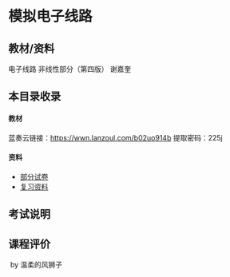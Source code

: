 # 模拟电子线路

## 教材/资料

电子线路 非线性部分（第四版） 谢嘉奎



## 本目录收录

#### 教材

蓝奏云链接：https://wwn.lanzoul.com/b02uo914b   提取密码：225j

#### 资料

- [部分试卷](https://github.com/sunshineclover/HFUT-EISAT-CoursesData/tree/main/%E6%95%99%E6%9D%90%E8%B5%84%E6%96%99%E6%95%B4%E7%90%86/%E5%A4%A7%E4%BA%8C%E4%B8%8B/%E6%A8%A1%E6%8B%9F%E7%94%B5%E5%AD%90%E7%BA%BF%E8%B7%AF/%E8%AF%95%E5%8D%B7)
- [复习资料](https://github.com/sunshineclover/HFUT-EISAT-CoursesData/tree/main/%E6%95%99%E6%9D%90%E8%B5%84%E6%96%99%E6%95%B4%E7%90%86/%E5%A4%A7%E4%BA%8C%E4%B8%8B/%E6%A8%A1%E6%8B%9F%E7%94%B5%E5%AD%90%E7%BA%BF%E8%B7%AF/%E5%A4%8D%E4%B9%A0%E8%B5%84%E6%96%99)


## 考试说明



## 课程评价



​																																													by 温柔的风狮子

